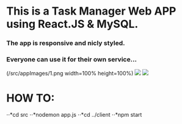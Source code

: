 # This is a Task Manager Web APP using React.JS & MySQL.
### The app is responsive and nicly styled.
### Everyone can use it for their own service...

(/src/appImages/1.png width=100% height=100%)
<img src =src/appImages/2.png>
<img src =src/appImages/3.png>
# HOW TO:

⋅⋅*cd src
⋅⋅*nodemon app.js
⋅⋅*cd ../client
⋅⋅*npm start
